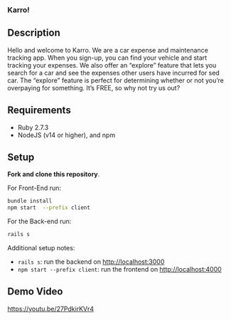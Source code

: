 ### Karro!

## Description
Hello and welcome to Karro. We are a car expense and maintenance tracking app. When you sign-up, you can find your vehicle and start tracking your expenses. We also offer an “explore” feature that lets you search for a car and see the expenses other users have incurred for sed car. The “explore” feature is perfect for determining whether or not you’re overpaying for something. It’s FREE, so why not try us out?

## Requirements
- Ruby 2.7.3
- NodeJS (v14 or higher), and npm

## Setup
**Fork and clone this repository**.

For Front-End run:
```sh
bundle install
npm start  --prefix client
```

For the Back-end run:
```sh
rails s
```

Additional setup notes:
- `rails s`: run the backend on [http://localhost:3000](http://localhost:3000)
- `npm start --prefix client`: run the frontend on [http://localhost:4000](http://localhost:4000)

## Demo Video
https://youtu.be/27PdkirKVr4
